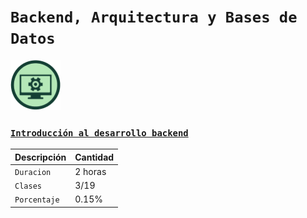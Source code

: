 # `Backend, Arquitectura y Bases de Datos`

<img width="80" height="80" src="./content/assets/logos/Curso_de_introduccion_al_desarrollo_backend.png">

### [`Introducción al desarrollo backend`](./content/Curso_de_introduccion_al_desarrollo_backend.md)

|**Descripción**|**Cantidad**|
|--|--|
|`Duracion`   | 2 horas |
|`Clases`     | 3/19    |
|`Porcentaje` | 0.15%   |